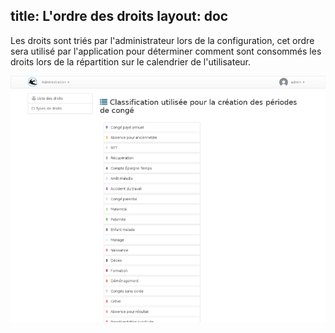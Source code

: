 title: L'ordre des droits
layout: doc
---

Les droits sont triés par l'administrateur lors de la configuration,
cet ordre sera utilisé par l'application pour déterminer comment sont
consommés les droits lors de la répartition sur le calendrier de l'utilisateur.


![ordonner](images/right-sort.png)

